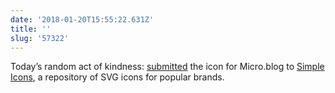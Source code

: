 ```yaml
---
date: '2018-01-20T15:55:22.631Z'
title: ''
slug: '57322'
---
```

Today’s random act of kindness: [submitted](https://github.com/simple-icons/simple-icons/pull/745) the icon for Micro.blog to [Simple Icons](https://simpleicons.org), a repository of SVG icons for popular brands.

